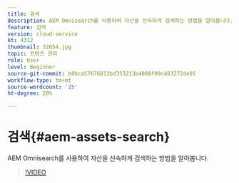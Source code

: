 ```yaml
---
title: 검색
description: AEM Omnisearch를 사용하여 자산을 신속하게 검색하는 방법을 알아봅니다.
feature: 검색
version: cloud-service
kt: 4312
thumbnail: 32054.jpg
topic: 컨텐츠 관리
role: User
level: Beginner
source-git-commit: b0bca57676813bd353213b4808f99c463272de85
workflow-type: tm+mt
source-wordcount: '25'
ht-degree: 20%

---
```



# 검색{#aem-assets-search}

AEM Omnisearch를 사용하여 자산을 신속하게 검색하는 방법을 알아봅니다.

>[!VIDEO](https://video.tv.adobe.com/v/32054/?quality=12&learn=on&hidetitle=true)